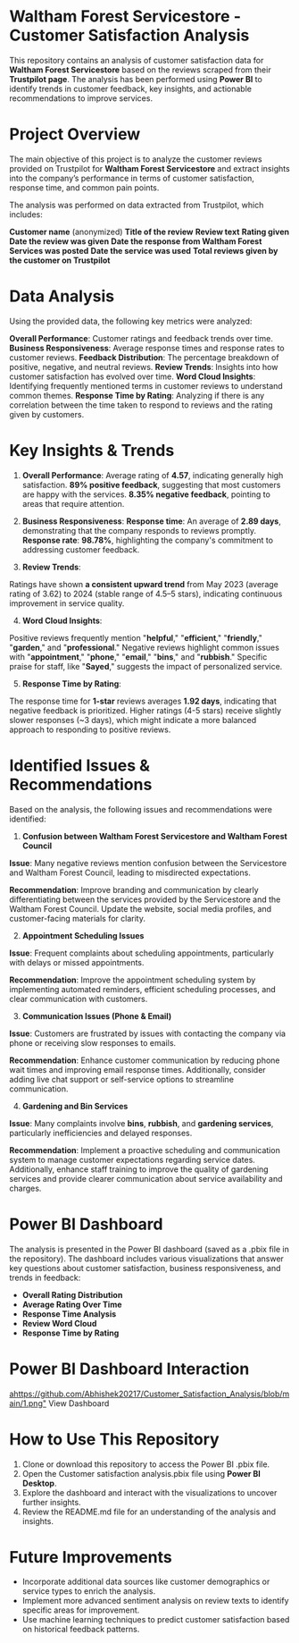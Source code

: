 # Waltham Forest Servicestore - Customer Satisfaction Analysis
This repository contains an analysis of customer satisfaction data for **Waltham Forest Servicestore** based on the reviews scraped from their **Trustpilot page**. The analysis has been performed using **Power BI** to identify trends in customer feedback, key insights, and actionable recommendations to improve services.

# Project Overview
The main objective of this project is to analyze the customer reviews provided on Trustpilot for **Waltham Forest Servicestore** and extract insights into the company’s performance in terms of customer satisfaction, response time, and common pain points.

The analysis was performed on data extracted from Trustpilot, which includes:

**Customer name** (anonymized)
**Title of the review**
**Review text**
**Rating given**
**Date the review was given**
**Date the response from Waltham Forest Services was posted**
**Date the service was used**
**Total reviews given by the customer on Trustpilot**

# Data Analysis

Using the provided data, the following key metrics were analyzed:

**Overall Performance**: Customer ratings and feedback trends over time.
**Business Responsiveness**: Average response times and response rates to customer reviews.
**Feedback Distribution**: The percentage breakdown of positive, negative, and neutral reviews.
**Review Trends**: Insights into how customer satisfaction has evolved over time.
**Word Cloud Insights**: Identifying frequently mentioned terms in customer reviews to understand common themes.
**Response Time by Rating**: Analyzing if there is any correlation between the time taken to respond to reviews and the rating given by customers.

# Key Insights & Trends

1) **Overall Performance**:
Average rating of **4.57**, indicating generally high satisfaction.
**89% positive feedback**, suggesting that most customers are happy with the services.
**8.35% negative feedback**, pointing to areas that require attention.

2) **Business Responsiveness**:
**Response time**: An average of **2.89 days**, demonstrating that the company responds to reviews promptly.
**Response rate**: **98.78%**, highlighting the company's commitment to addressing customer feedback.

3) **Review Trends**:

Ratings have shown **a consistent upward trend** from May 2023 (average rating of 3.62) to 2024 (stable range of 4.5–5 stars), indicating continuous improvement in service quality.

4) **Word Cloud Insights**:

Positive reviews frequently mention "**helpful**," "**efficient**," "**friendly**," "**garden**," and "**professional**."
Negative reviews highlight common issues with "**appointment**," "**phone**," "**email**," "**bins**," and "**rubbish**."
Specific praise for staff, like "**Sayed**," suggests the impact of personalized service.

5) **Response Time by Rating**:

The response time for **1-star** reviews averages **1.92 days**, indicating that negative feedback is prioritized.
Higher ratings (4-5 stars) receive slightly slower responses (~3 days), which might indicate a more balanced approach to responding to positive reviews.

# Identified Issues & Recommendations

Based on the analysis, the following issues and recommendations were identified:

1. **Confusion between Waltham Forest Servicestore and Waltham Forest Council**

**Issue**: Many negative reviews mention confusion between the Servicestore and Waltham Forest Council, leading to misdirected expectations.

**Recommendation**: Improve branding and communication by clearly differentiating between the services provided by the Servicestore and the Waltham Forest Council. Update the website, social media profiles, and customer-facing materials for clarity.

2. **Appointment Scheduling Issues**

**Issue**: Frequent complaints about scheduling appointments, particularly with delays or missed appointments.

**Recommendation**: Improve the appointment scheduling system by implementing automated reminders, efficient scheduling processes, and clear communication with customers.

3. **Communication Issues (Phone & Email)**
   
**Issue**: Customers are frustrated by issues with contacting the company via phone or receiving slow responses to emails.

**Recommendation**: Enhance customer communication by reducing phone wait times and improving email response times. Additionally, consider adding live chat support or self-service options to streamline communication.

4. **Gardening and Bin Services**
   
**Issue**: Many complaints involve **bins**, **rubbish**, and **gardening services**, particularly inefficiencies and delayed responses.

**Recommendation**: Implement a proactive scheduling and communication system to manage customer expectations regarding service dates. Additionally, enhance staff training to improve the quality of gardening services and provide clearer communication about service availability and charges.

# Power BI Dashboard

The analysis is presented in the Power BI dashboard (saved as a .pbix file in the repository). The dashboard includes various visualizations that answer key questions about customer satisfaction, business responsiveness, and trends in feedback:

* **Overall Rating Distribution**
* **Average Rating Over Time**
* **Response Time Analysis**
* **Review Word Cloud**
* **Response Time by Rating**

# Power BI Dashboard Interaction 
<ahttps://github.com/Abhishek20217/Customer_Satisfaction_Analysis/blob/main/1.png"> View Dashboard <a/>

# How to Use This Repository

1) Clone or download this repository to access the Power BI .pbix file.
2) Open the Customer satisfaction analysis.pbix file using **Power BI Desktop**.
3) Explore the dashboard and interact with the visualizations to uncover further insights.
4) Review the README.md file for an understanding of the analysis and insights.

# Future Improvements
* Incorporate additional data sources like customer demographics or service types to enrich the analysis.
* Implement more advanced sentiment analysis on review texts to identify specific areas for improvement.
* Use machine learning techniques to predict customer satisfaction based on historical feedback patterns.

